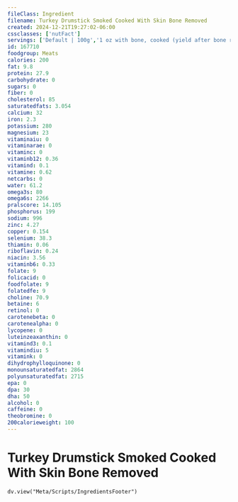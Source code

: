 ```yaml
---
fileClass: Ingredient
filename: Turkey Drumstick Smoked Cooked With Skin Bone Removed
created: 2024-12-21T19:27:02-06:00
cssclasses: ['nutFact']
servings: ['Default | 100g','1 oz with bone, cooked (yield after bone removed) | 21','1 cubic inch, boneless | 17']
id: 167710
foodgroup: Meats
calories: 200
fat: 9.8
protein: 27.9
carbohydrate: 0
sugars: 0
fiber: 0
cholesterol: 85
saturatedfats: 3.054
calcium: 32
iron: 2.3
potassium: 280
magnesium: 23
vitaminaiu: 0
vitaminarae: 0
vitaminc: 0
vitaminb12: 0.36
vitamind: 0.1
vitamine: 0.62
netcarbs: 0
water: 61.2
omega3s: 80
omega6s: 2266
pralscore: 14.105
phosphorus: 199
sodium: 996
zinc: 4.27
copper: 0.154
selenium: 38.3
thiamin: 0.06
riboflavin: 0.24
niacin: 3.56
vitaminb6: 0.33
folate: 9
folicacid: 0
foodfolate: 9
folatedfe: 9
choline: 70.9
betaine: 6
retinol: 0
carotenebeta: 0
carotenealpha: 0
lycopene: 0
luteinzeaxanthin: 0
vitamind3: 0.1
vitamindiu: 5
vitamink: 0
dihydrophylloquinone: 0
monounsaturatedfat: 2864
polyunsaturatedfat: 2715
epa: 0
dpa: 30
dha: 50
alcohol: 0
caffeine: 0
theobromine: 0
200calorieweight: 100
---
```


# Turkey Drumstick Smoked Cooked With Skin Bone Removed

```dataviewjs
dv.view("Meta/Scripts/IngredientsFooter")
```